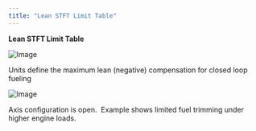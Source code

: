 ```yaml
---
title: "Lean STFT Limit Table"
---
```


**Lean STFT Limit Table**


![Image](</lib/Lean STFT Limit table.jpg>)


Units define the maximum lean (negative) compensation for closed loop fueling

![Image](</lib/Lean STFT Limit table 23.jpg>)

Axis configuration is open.&nbsp; Example shows limited fuel trimming under higher engine loads.